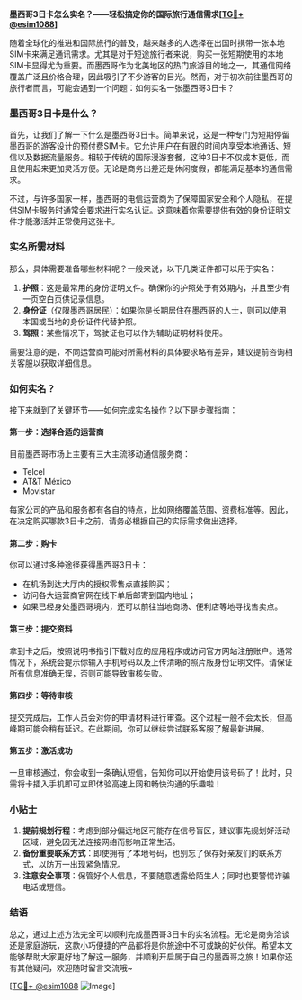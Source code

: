**墨西哥3日卡怎么实名？——轻松搞定你的国际旅行通信需求[[TG💪+ @esim1088](https://t.me/s/esim1088)]**

随着全球化的推进和国际旅行的普及，越来越多的人选择在出国时携带一张本地SIM卡来满足通讯需求。尤其是对于短途旅行者来说，购买一张短期使用的本地SIM卡显得尤为重要。而墨西哥作为北美地区的热门旅游目的地之一，其通信网络覆盖广泛且价格合理，因此吸引了不少游客的目光。然而，对于初次前往墨西哥的旅行者而言，可能会遇到一个问题：如何实名一张墨西哥3日卡？

### 墨西哥3日卡是什么？

首先，让我们了解一下什么是墨西哥3日卡。简单来说，这是一种专门为短期停留墨西哥的游客设计的预付费SIM卡。它允许用户在有限的时间内享受本地通话、短信以及数据流量服务。相较于传统的国际漫游套餐，这种3日卡不仅成本更低，而且使用起来更加灵活方便。无论是商务出差还是休闲度假，都能满足基本的通信需求。

不过，与许多国家一样，墨西哥的电信运营商为了保障国家安全和个人隐私，在提供SIM卡服务时通常会要求进行实名认证。这意味着你需要提供有效的身份证明文件才能激活并正常使用这张卡。

### 实名所需材料

那么，具体需要准备哪些材料呢？一般来说，以下几类证件都可以用于实名：

1. **护照**：这是最常用的身份证明文件。确保你的护照处于有效期内，并且至少有一页空白页供记录信息。
2. **身份证**（仅限墨西哥居民）：如果你是长期居住在墨西哥的人士，则可以使用本国或当地的身份证件代替护照。
3. **驾照**：某些情况下，驾驶证也可以作为辅助证明材料使用。

需要注意的是，不同运营商可能对所需材料的具体要求略有差异，建议提前咨询相关客服以获取详细信息。

### 如何实名？

接下来就到了关键环节——如何完成实名操作？以下是步骤指南：

#### 第一步：选择合适的运营商
目前墨西哥市场上主要有三大主流移动通信服务商：
- Telcel
- AT&T México
- Movistar

每家公司的产品和服务都有各自的特点，比如网络覆盖范围、资费标准等。因此，在决定购买哪款3日卡之前，请务必根据自己的实际需求做出选择。

#### 第二步：购卡
你可以通过多种途径获得墨西哥3日卡：
- 在机场到达大厅内的授权零售点直接购买；
- 访问各大运营商官网在线下单后邮寄到国内地址；
- 如果已经身处墨西哥境内，还可以前往当地商场、便利店等地寻找售卖点。

#### 第三步：提交资料
拿到卡之后，按照说明书指引下载对应的应用程序或访问官方网站注册账户。通常情况下，系统会提示你输入手机号码以及上传清晰的照片版身份证明文件。请保证所有信息准确无误，否则可能导致审核失败。

#### 第四步：等待审核
提交完成后，工作人员会对你的申请材料进行审查。这个过程一般不会太长，但高峰期可能会稍有延迟。在此期间，你可以继续尝试联系客服了解最新进展。

#### 第五步：激活成功
一旦审核通过，你会收到一条确认短信，告知你可以开始使用该号码了！此时，只需将卡插入手机即可立即体验高速上网和畅快沟通的乐趣啦！

### 小贴士
1. **提前规划行程**：考虑到部分偏远地区可能存在信号盲区，建议事先规划好活动区域，避免因无法连接网络而影响正常生活。
2. **备份重要联系方式**：即使拥有了本地号码，也别忘了保存好亲友们的联系方式，以防万一出现紧急情况。
3. **注意安全事项**：保管好个人信息，不要随意透露给陌生人；同时也要警惕诈骗电话或短信。

### 结语

总之，通过上述方法完全可以顺利完成墨西哥3日卡的实名流程。无论是商务洽谈还是家庭游玩，这款小巧便捷的产品都将是你旅途中不可或缺的好伙伴。希望本文能够帮助大家更好地了解这一服务，并顺利开启属于自己的墨西哥之旅！如果你还有其他疑问，欢迎随时留言交流哦~

[[TG💪+ @esim1088](https://t.me/s/esim1088) ![Image](https://i.postimg.cc/4NQfJmqS/Snipaste-2025-05-13-00-14-12.png)]